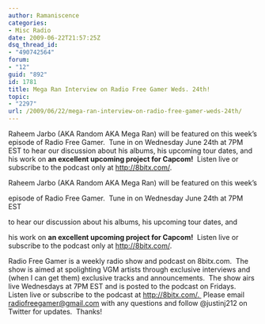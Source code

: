 ```yaml
---
author: Ramaniscence
categories:
- Misc Radio
date: 2009-06-22T21:57:25Z
dsq_thread_id:
- "490742564"
forum:
- "12"
guid: "892"
id: 1781
title: Mega Ran Interview on Radio Free Gamer Weds. 24th!
topic:
- "2297"
url: /2009/06/22/mega-ran-interview-on-radio-free-gamer-weds-24th/
---
```


Raheem Jarbo (AKA Random AKA Mega Ran) will be featured on this week&#8217;s episode of Radio Free Gamer.  Tune in on Wednesday June 24th at 7PM EST to hear our discussion about his albums, his upcoming tour dates, and his work on **an excellent upcoming project for Capcom!**  Listen live or subscribe to the podcast only at http://8bitx.com/.
  
Raheem Jarbo (AKA Random AKA Mega Ran) will be featured on this week&#8217;s
  
episode of Radio Free Gamer.  Tune in on Wednesday June 24th at 7PM EST
  
to hear our discussion about his albums, his upcoming tour dates, and
  
his work on **an excellent upcoming project for Capcom!**  Listen live or subscribe to the podcast only at http://8bitx.com/.

Radio Free Gamer is a weekly radio show and podcast on 8bitx.com.  The show is aimed at spolighting VGM artists through exclusive interviews and (when I can get them) exclusive tracks and announcements.  The show airs live Wednesdays at 7PM EST and is posted to the podcast on Fridays.  Listen live or subscribe to the podcast at http://8bitx.com/.  Please email radiofreegamer@gmail.com with any questions and follow @justinj212 on Twitter for updates.  Thanks!
